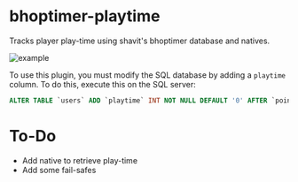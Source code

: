 # bhoptimer-playtime
Tracks player play-time using shavit's bhoptimer database and natives.

![example](https://i.imgur.com/XBksJvw.png)

To use this plugin, you must modify the SQL database by adding a `playtime` column. To do this, execute this on the SQL server:
```sql
ALTER TABLE `users` ADD `playtime` INT NOT NULL DEFAULT '0' AFTER `points`;
```

# To-Do
* Add native to retrieve play-time
* Add some fail-safes
